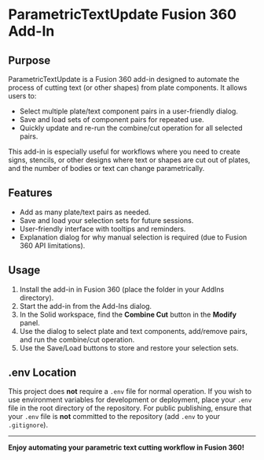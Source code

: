 # ParametricTextUpdate Fusion 360 Add-In

## Purpose

ParametricTextUpdate is a Fusion 360 add-in designed to automate the process of cutting text (or other shapes) from plate components. It allows users to:
- Select multiple plate/text component pairs in a user-friendly dialog.
- Save and load sets of component pairs for repeated use.
- Quickly update and re-run the combine/cut operation for all selected pairs.

This add-in is especially useful for workflows where you need to create signs, stencils, or other designs where text or shapes are cut out of plates, and the number of bodies or text can change parametrically.

## Features
- Add as many plate/text pairs as needed.
- Save and load your selection sets for future sessions.
- User-friendly interface with tooltips and reminders.
- Explanation dialog for why manual selection is required (due to Fusion 360 API limitations).

## Usage
1. Install the add-in in Fusion 360 (place the folder in your AddIns directory).
2. Start the add-in from the Add-Ins dialog.
3. In the Solid workspace, find the **Combine Cut** button in the **Modify** panel.
4. Use the dialog to select plate and text components, add/remove pairs, and run the combine/cut operation.
5. Use the Save/Load buttons to store and restore your selection sets.

## .env Location
This project does **not** require a `.env` file for normal operation. If you wish to use environment variables for development or deployment, place your `.env` file in the root directory of the repository. For public publishing, ensure that your `.env` file is **not** committed to the repository (add `.env` to your `.gitignore`).


---

**Enjoy automating your parametric text cutting workflow in Fusion 360!** 